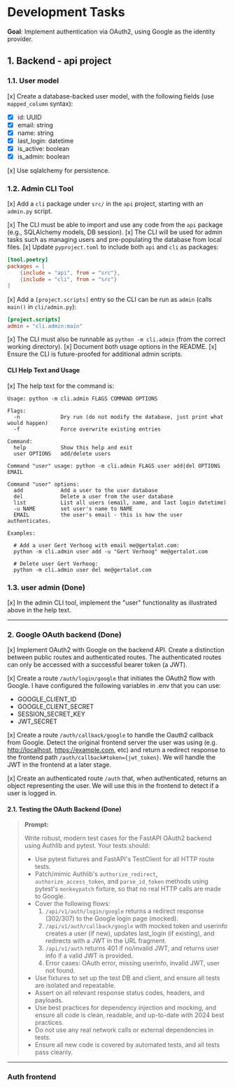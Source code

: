 # Development Tasks

**Goal**: Implement authentication via OAuth2, using Google as the identity provider.

## 1. Backend - api project

### 1.1. User model

[x] Create a database-backed user model, with the following fields (use `mapped_column` syntax):

- [x] id: UUID
- [x] email: string
- [x] name: string
- [x] last_login: datetime
- [x] is_active: boolean
- [x] is_admin: boolean

[x] Use sqlalchemy for persistence.

### 1.2. Admin CLI Tool

[x] Add a `cli` package under `src/` in the `api` project, starting with an `admin.py` script.

[x] The CLI must be able to import and use any code from the `api` package (e.g., SQLAlchemy models, DB session).
[x] The CLI will be used for admin tasks such as managing users and pre-populating the database from local files.
[x] Update `pyproject.toml` to include both `api` and `cli` as packages:

```toml
[tool.poetry]
packages = [
    {include = "api", from = "src"},
    {include = "cli", from = "src"}
]
```

[x] Add a `[project.scripts]` entry so the CLI can be run as `admin` (calls `main()` in `cli/admin.py`):

```toml
[project.scripts]
admin = "cli.admin:main"
```

[x] The CLI must also be runnable as `python -m cli.admin` (from the correct working directory).
[x] Document both usage options in the README.
[x] Ensure the CLI is future-proofed for additional admin scripts.

#### CLI Help Text and Usage

[x] The help text for the command is:

```text
Usage: python -m cli.admin FLAGS COMMAND OPTIONS

Flags:
  -n             Dry run (do not modify the database, just print what would happen)
  -f             Force overwrite existing entries

Command:
  help           Show this help and exit
  user OPTIONS   add/delete users

Command "user" usage: python -m cli.admin FLAGS user add|del OPTIONS EMAIL

Command "user" options:
  add            Add a user to the user database
  del            Delete a user from the user database
  list           List all users (email, name, and last login datetime)
  -u NAME        set user's name to NAME
  EMAIL          the user's email - this is how the user authenticates.

Examples:

  # Add a user Gert Verhoog with email me@gertalot.com:
  python -m cli.admin user add -u "Gert Verhoog" me@gertalot.com

  # Delete user Gert Verhoog:
  python -m cli.admin user del me@gertalot.com
```

### 1.3. user admin (Done)

[x] In the admin CLI tool, implement the "user" functionality as illustrated above in the help text.

---

### 2. Google OAuth backend (Done)

[x] Implement OAuth2 with Google on the backend API. Create a distinction between public routes and
authenticated routes. The authenticated routes can only be accessed with a successful bearer token (a JWT).

[x] Create a route `/auth/login/google` that initiates the OAuth2 flow with Google. I have configured the following
variables in .env that you can use:

- GOOGLE_CLIENT_ID
- GOOGLE_CLIENT_SECRET
- SESSION_SECRET_KEY
- JWT_SECRET

[x] Create a route `/auth/callback/google` to handle the Oauth2 callback from Google. Detect the original frontend
server the user was using (e.g. <http://localhost>, <https://example.com>, etc) and return a redirect response
to the frontend path `/auth/callback#token={jwt_token}`. We will handle the JWT in the frontend at a later stage.

[x] Create an authenticated route `/auth` that, when authenticated, returns an object representing the user. We will
use this in the frontend to detect if a user is logged in.

#### 2.1. Testing the OAuth Backend (Done)

> **Prompt:**
>
> Write robust, modern test cases for the FastAPI OAuth2 backend using Authlib and pytest. Your tests should:
>
> - Use pytest fixtures and FastAPI's TestClient for all HTTP route tests.
> - Patch/mimic Authlib's `authorize_redirect`, `authorize_access_token`, and `parse_id_token` methods using pytest's `monkeypatch` fixture, so that no real HTTP calls are made to Google.
> - Cover the following flows:
>   1. `/api/v1/auth/login/google` returns a redirect response (302/307) to the Google login page (mocked).
>   2. `/api/v1/auth/callback/google` with mocked token and userinfo creates a user (if new), updates last_login (if existing), and redirects with a JWT in the URL fragment.
>   3. `/api/v1/auth` returns 401 if no/invalid JWT, and returns user info if a valid JWT is provided.
>   4. Error cases: OAuth error, missing userinfo, invalid JWT, user not found.
> - Use fixtures to set up the test DB and client, and ensure all tests are isolated and repeatable.
> - Assert on all relevant response status codes, headers, and payloads.
> - Use best practices for dependency injection and mocking, and ensure all code is clean, readable, and up-to-date with 2024 best practices.
> - Do not use any real network calls or external dependencies in tests.
> - Ensure all new code is covered by automated tests, and all tests pass cleanly.

---

### Auth frontend
